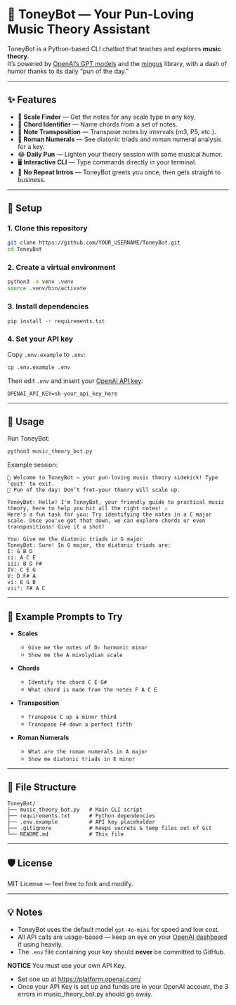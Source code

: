 # 🎵 ToneyBot — Your Pun-Loving Music Theory Assistant

ToneyBot is a Python-based CLI chatbot that teaches and explores **music theory**.  
It’s powered by [OpenAI’s GPT models](https://platform.openai.com/) and the [mingus](https://bspaans.github.io/python-mingus/) library, with a dash of humor thanks to its daily “pun of the day.”

---

## ✨ Features

- 🎼 **Scale Finder** — Get the notes for any scale type in any key.
- 🎹 **Chord Identifier** — Name chords from a set of notes.
- 🔄 **Note Transposition** — Transpose notes by intervals (m3, P5, etc.).
- 🔢 **Roman Numerals** — See diatonic triads and roman numeral analysis for a key.
- 😂 **Daily Pun** — Lighten your theory session with some musical humor.
- 🖥 **Interactive CLI** — Type commands directly in your terminal.
- 🚫 **No Repeat Intros** — ToneyBot greets you once, then gets straight to business.

---

## 🚀 Setup

### 1. Clone this repository
```bash
git clone https://github.com/YOUR_USERNAME/ToneyBot.git
cd ToneyBot
```

### 2. Create a virtual environment
```bash
python3 -m venv .venv
source .venv/bin/activate
```

### 3. Install dependencies
```bash
pip install -r requirements.txt
```

### 4. Set your API key
Copy `.env.example` to `.env`:
```bash
cp .env.example .env
```
Then edit `.env` and insert your [OpenAI API key](https://platform.openai.com/api-keys):
```
OPENAI_API_KEY=sk-your_api_key_here
```

---

## 🎯 Usage

Run ToneyBot:
```bash
python3 music_theory_bot.py
```

Example session:
```
🎵 Welcome to ToneyBot — your pun-loving music theory sidekick! Type 'quit' to exit.
🎤 Pun of the day: Don’t fret—your theory will scale up.

ToneyBot: Hello! I'm ToneyBot, your friendly guide to practical music theory, here to help you hit all the right notes! 🎶
Here's a fun task for you: Try identifying the notes in a C major scale. Once you've got that down, we can explore chords or even transpositions! Give it a shot!

You: Give me the diatonic triads in G major
ToneyBot: Sure! In G major, the diatonic triads are:
I: G B D
ii: A C E
iii: B D F#
IV: C E G
V: D F# A
vi: E G B
vii°: F# A C
```

---

## 🎵 Example Prompts to Try

- **Scales**
  - `Give me the notes of D♭ harmonic minor`
  - `Show me the A mixolydian scale`

- **Chords**
  - `Identify the chord C E G#`
  - `What chord is made from the notes F A C E`

- **Transposition**
  - `Transpose C up a minor third`
  - `Transpose F# down a perfect fifth`

- **Roman Numerals**
  - `What are the roman numerals in A major`
  - `Show me diatonic triads in E minor`

---

## 📂 File Structure
```
ToneyBot/
├── music_theory_bot.py   # Main CLI script
├── requirements.txt      # Python dependencies
├── .env.example          # API key placeholder
├── .gitignore            # Keeps secrets & temp files out of Git
└── README.md             # This file
```

---

## 🛡 License
MIT License — feel free to fork and modify.

---

## 💡 Notes
- ToneyBot uses the default model `gpt-4o-mini` for speed and low cost.
- All API calls are usage-based — keep an eye on your [OpenAI dashboard](https://platform.openai.com/usage) if using heavily.
- The `.env` file containing your key should **never** be committed to GitHub.

**NOTICE** You must use your own API Key. 
- Set one up at https://platform.openai.com/
- Once your API Key is set up and funds are in your OpenAI account, the 3 errors in music_theory_bot.py should go away.